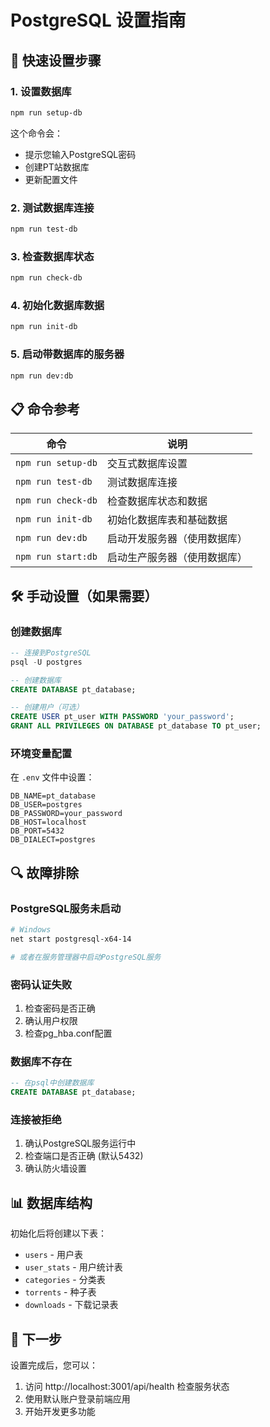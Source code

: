 # PostgreSQL 设置指南

## 🔧 快速设置步骤

### 1. 设置数据库
```bash
npm run setup-db
```
这个命令会：
- 提示您输入PostgreSQL密码
- 创建PT站数据库
- 更新配置文件

### 2. 测试数据库连接
```bash
npm run test-db
```

### 3. 检查数据库状态
```bash
npm run check-db
```

### 4. 初始化数据库数据
```bash
npm run init-db
```

### 5. 启动带数据库的服务器
```bash
npm run dev:db
```

## 📋 命令参考

| 命令 | 说明 |
|------|------|
| `npm run setup-db` | 交互式数据库设置 |
| `npm run test-db` | 测试数据库连接 |
| `npm run check-db` | 检查数据库状态和数据 |
| `npm run init-db` | 初始化数据库表和基础数据 |
| `npm run dev:db` | 启动开发服务器（使用数据库） |
| `npm run start:db` | 启动生产服务器（使用数据库） |

## 🛠️ 手动设置（如果需要）

### 创建数据库
```sql
-- 连接到PostgreSQL
psql -U postgres

-- 创建数据库
CREATE DATABASE pt_database;

-- 创建用户（可选）
CREATE USER pt_user WITH PASSWORD 'your_password';
GRANT ALL PRIVILEGES ON DATABASE pt_database TO pt_user;
```

### 环境变量配置
在 `.env` 文件中设置：
```env
DB_NAME=pt_database
DB_USER=postgres
DB_PASSWORD=your_password
DB_HOST=localhost
DB_PORT=5432
DB_DIALECT=postgres
```

## 🔍 故障排除

### PostgreSQL服务未启动
```bash
# Windows
net start postgresql-x64-14

# 或者在服务管理器中启动PostgreSQL服务
```

### 密码认证失败
1. 检查密码是否正确
2. 确认用户权限
3. 检查pg_hba.conf配置

### 数据库不存在
```sql
-- 在psql中创建数据库
CREATE DATABASE pt_database;
```

### 连接被拒绝
1. 确认PostgreSQL服务运行中
2. 检查端口是否正确 (默认5432)
3. 确认防火墙设置

## 📊 数据库结构

初始化后将创建以下表：
- `users` - 用户表
- `user_stats` - 用户统计表
- `categories` - 分类表
- `torrents` - 种子表
- `downloads` - 下载记录表

## 🎯 下一步

设置完成后，您可以：
1. 访问 http://localhost:3001/api/health 检查服务状态
2. 使用默认账户登录前端应用
3. 开始开发更多功能
